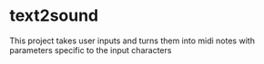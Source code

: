 # text2sound
This project takes user inputs and turns them into midi notes with parameters specific to the input characters
